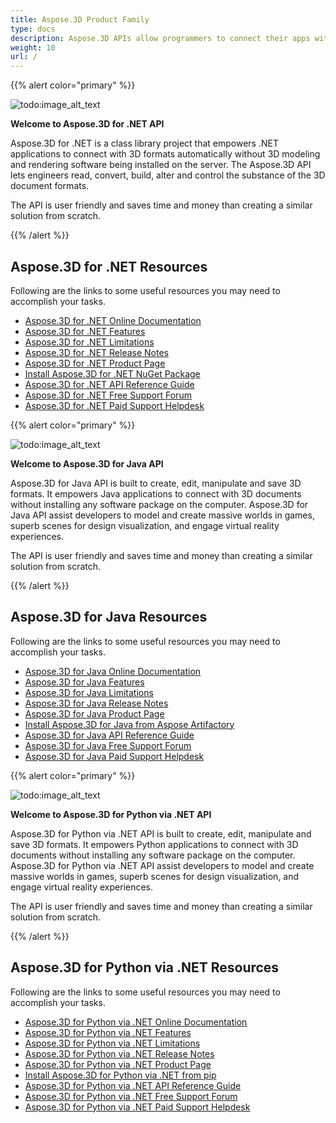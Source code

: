 ```yaml
---
title: Aspose.3D Product Family
type: docs
description: Aspose.3D APIs allow programmers to connect their apps with 3D formats automatically without 3D modeling and rendering software being installed on the server. The Aspose.3D APIs facilitate engineers read, convert, build, alter and control the substance of the 3D document formats.
weight: 10
url: /
---
```


{{% alert color="primary" %}} 

![todo:image_alt_text](home_1.png)

**Welcome to Aspose.3D for .NET API**

Aspose.3D for .NET is a class library project that empowers .NET applications to connect with 3D formats automatically without 3D modeling and rendering software being installed on the server. The Aspose.3D API lets engineers read, convert, build, alter and control the substance of the 3D document formats.

The API is user friendly and saves time and money than creating a similar solution from scratch.

{{% /alert %}} 
## **Aspose.3D for .NET Resources**
Following are the links to some useful resources you may need to accomplish your tasks.

- [Aspose.3D for .NET Online Documentation](/3d/net/)
- [Aspose.3D for .NET Features](/3d/net/)
- [Aspose.3D for .NET Limitations](/3d/net/installation/#SystemRequirements)
- [Aspose.3D for .NET Release Notes](/3d/net/release-notes/)
- [Aspose.3D for .NET Product Page](https://products.aspose.com/3d/net/)
- [Install Aspose.3D for .NET NuGet Package](https://www.nuget.org/packages/Aspose.3D/)
- [Aspose.3D for .NET API Reference Guide](https://apireference.aspose.com/3d/net)
- [Aspose.3D for .NET Free Support Forum](https://forum.aspose.com/c/3d/18)
- [Aspose.3D for .NET Paid Support Helpdesk](https://helpdesk.aspose.com/)

{{% alert color="primary" %}} 

![todo:image_alt_text](home_2.png)

**Welcome to Aspose.3D for Java API**

Aspose.3D for Java API is built to create, edit, manipulate and save 3D formats. It empowers Java applications to connect with 3D documents without installing any software package on the computer. Aspose.3D for Java API assist developers to model and create massive worlds in games, superb scenes for design visualization, and engage virtual reality experiences.

The API is user friendly and saves time and money than creating a similar solution from scratch.

{{% /alert %}} 


## **Aspose.3D for Java Resources**
Following are the links to some useful resources you may need to accomplish your tasks.

- [Aspose.3D for Java Online Documentation](/3d/java/)
- [Aspose.3D for Java Features](/3d/java/product-overview/#rich-features)
- [Aspose.3D for Java Limitations](/3d/java/installation#SystemRequirements)
- [Aspose.3D for Java Release Notes](/3d/java/release-notes/)
- [Aspose.3D for Java Product Page](https://products.aspose.com/3d/java)
- [Install Aspose.3D for Java from Aspose Artifactory](/3d/java/installation)
- [Aspose.3D for Java API Reference Guide](https://apireference.aspose.com/3d/java)
- [Aspose.3D for Java Free Support Forum](https://forum.aspose.com/c/3d)
- [Aspose.3D for Java Paid Support Helpdesk](https://helpdesk.aspose.com/)




{{% alert color="primary" %}} 

![todo:image_alt_text](/3d/python-net/home_1.png)

**Welcome to Aspose.3D for Python via .NET API**

Aspose.3D for Python via .NET API is built to create, edit, manipulate and save 3D formats. It empowers Python applications to connect with 3D documents without installing any software package on the computer. Aspose.3D for Python via .NET API assist developers to model and create massive worlds in games, superb scenes for design visualization, and engage virtual reality experiences.

The API is user friendly and saves time and money than creating a similar solution from scratch.

{{% /alert %}} 


## **Aspose.3D for Python via .NET Resources**
Following are the links to some useful resources you may need to accomplish your tasks.

- [Aspose.3D for Python via .NET Online Documentation](/3d/python-net/)
- [Aspose.3D for Python via .NET Features](/3d/python-net/product-overview/#rich-features)
- [Aspose.3D for Python via .NET Limitations](/3d/python-net/installation#SystemRequirements)
- [Aspose.3D for Python via .NET Release Notes](/3d/python-net/release-notes/)
- [Aspose.3D for Python via .NET Product Page](https://products.aspose.com/3d/python-net)
- [Install Aspose.3D for Python via .NET from pip](/3d/python-net/installation)
- [Aspose.3D for Python via .NET API Reference Guide](https://apireference.aspose.com/3d/python-net)
- [Aspose.3D for Python via .NET Free Support Forum](https://forum.aspose.com/c/3d)
- [Aspose.3D for Python via .NET Paid Support Helpdesk](https://helpdesk.aspose.com/)




